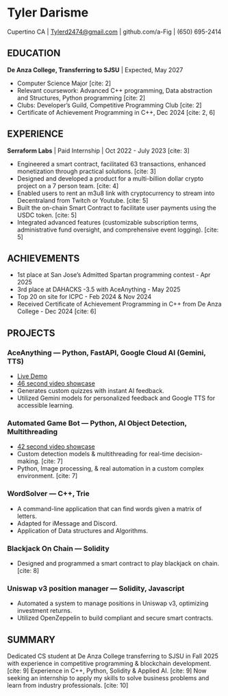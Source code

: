 # Tyler Darisme
Cupertino CA | Tylerd2474@gmail.com | github.com/a-Fig | (650) 695-2414

## EDUCATION
**De Anza College, Transferring to SJSU** | Expected, May 2027
* Computer Science Major [cite: 2]
* Relevant coursework: Advanced C++ programming, Data abstraction and Structures, Python programming [cite: 2]
* Clubs: Developer’s Guild, Competitive Programming Club [cite: 2]
* Certificate of Achievement Programming in C++, Dec 2024 [cite: 2, 6]

## EXPERIENCE
**Serraform Labs** | Paid Internship | Oct 2022 - July 2023 [cite: 3]
* Engineered a smart contract, facilitated 63 transactions, enhanced monetization through practical solutions. [cite: 3]
* Designed and developed a product for a multi-billion dollar crypto project on a 7 person team. [cite: 4]
* Enabled users to rent an m3u8 link with cryptocurrency to stream into Decentraland from Twitch or Youtube. [cite: 5]
* Built the on-chain Smart Contract to facilitate user payments using the USDC token. [cite: 5]
* Integrated advanced features (customizable subscription terms, administrative fund oversight, and comprehensive event logging). [cite: 5]

## ACHIEVEMENTS
* 1st place at San Jose’s Admitted Spartan programming contest - Apr 2025
* 3rd place at DAHACKS -3.5 with AceAnything - May 2025
* Top 20 on site for ICPC - Feb 2024 & Nov 2024
* Received Certificate of Achievement Programming in C++ from De Anza College - Dec 2024 [cite: 6]

## PROJECTS
### AceAnything — Python, FastAPI, Google Cloud AI (Gemini, TTS)
* [Live Demo](https://www.youtube.com/watch?v=your_video_link)
* [46 second video showcase](https://www.youtube.com/watch?v=your_video_link)
* Generates custom quizzes with instant AI feedback.
* Utilized Gemini models for personalized feedback and Google TTS for accessible learning.

### Automated Game Bot — Python, AI Object Detection, Multithreading
* [42 second video showcase](https://www.youtube.com/watch?v=your_video_link)
* Custom detection models & multithreading for real-time decision-making. [cite: 7]
* Python, Image processing, & real automation in a custom complex environment. [cite: 7]

### WordSolver — C++, Trie
* A command-line application that can find words given a matrix of letters.
* Adapted for iMessage and Discord.
* Application of Data structures and Algorithms.

### Blackjack On Chain — Solidity
* Designed and programmed a smart contract to play blackjack on chain. [cite: 8]

### Uniswap v3 position manager — Solidity, Javascript
* Automated a system to manage positions in Uniswap v3, optimizing investment returns.
* Utilized OpenZeppelin to build compliant and secure smart contracts.

## SUMMARY
Dedicated CS student at De Anza College transferring to SJSU in Fall 2025 with experience in competitive programming & blockchain development. [cite: 9] Experience in C++, Python, Solidity & Applied AI. [cite: 9] Now seeking an internship to apply my skills to solve business problems and learn from industry professionals. [cite: 10]
